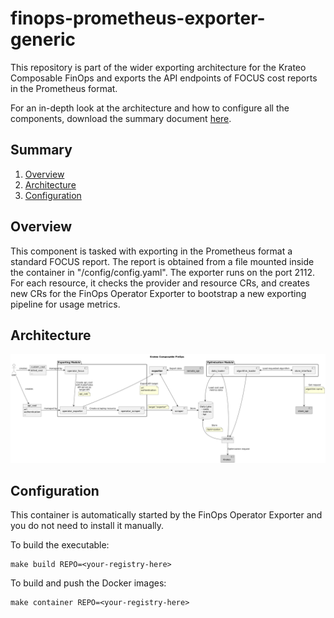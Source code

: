 # finops-prometheus-exporter-generic
This repository is part of the wider exporting architecture for the Krateo Composable FinOps and exports the API endpoints of FOCUS cost reports in the Prometheus format.

For an in-depth look at the architecture and how to configure all the components, download the summary document [here](https://github.com/krateoplatformops/finops-operator-exporter/blob/main/resources/Krateo_Composable_FinOps___Full.pdf).

## Summary
1. [Overview](#overview)
2. [Architecture](#architecture)
3. [Configuration](#configuration)

## Overview
This component is tasked with exporting in the Prometheus format a standard FOCUS report. The report is obtained from a file mounted inside the container in "/config/config.yaml". The exporter runs on the port 2112. For each resource, it checks the provider and resource CRs, and creates new CRs for the FinOps Operator Exporter to bootstrap a new exporting pipeline for usage metrics.

## Architecture
![Krateo Composable FinOps Prometheus Exporter Generic](/img/KCF-exporter.png)

## Configuration
This container is automatically started by the FinOps Operator Exporter and you do not need to install it manually.

To build the executable: 
```
make build REPO=<your-registry-here>
```

To build and push the Docker images:
```
make container REPO=<your-registry-here>
```
